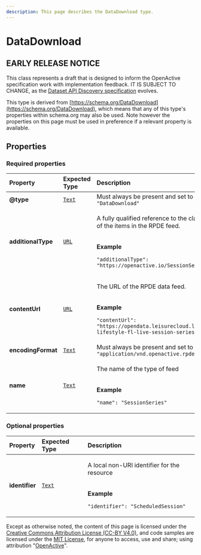 ```yaml
---
description: This page describes the DataDownload type.
---
```


# DataDownload

## **EARLY RELEASE NOTICE**
This class represents a draft that is designed to inform the OpenActive specification work with implementation feedback.
IT IS SUBJECT TO CHANGE, as the [Dataset API Discovery specification](https://www.openactive.io/dataset-api-discovery/EditorsDraft/) evolves.

This type is derived from [https://schema.org/DataDownload](https://schema.org/DataDownload), which means that any of this type's properties within schema.org may also be used. Note however the properties on this page must be used in preference if a relevant property is available.

## **Properties**

### **Required properties**
    
<table>
  <thead>
    <tr>
      <th style="text-align:left">Property</th>
      <th style="text-align:left">Expected Type</th>
      <th style="text-align:left">Description</th>
    </tr>
  </thead>
  <tbody>
    <tr>
      <td style="text-align:left"><b>@type</b></td>
      <td style="text-align:left">
        <a href="https://schema.org/Text"><code>Text</code></a>
      </td>
      <td style="text-align:left">
        Must always be present and set to <code>"@type": "DataDownload"</code>
      </td>
    </tr>
    <tr>
      <td style="text-align:left"><b>additionalType</b></td>
      <td style="text-align:left">
        <a href="https://schema.org/URL"><code>URL</code></a>
      </td>
      <td style="text-align:left">
        <p>A fully qualified reference to the class that is at the root of the items in the RPDE feed.</p><p></br><b>Example</b></p><p><code>"additionalType": "https://openactive.io/SessionSeries"</code></p>
      </td>
    </tr>
    <tr>
      <td style="text-align:left"><b>contentUrl</b></td>
      <td style="text-align:left">
        <a href="https://schema.org/URL"><code>URL</code></a>
      </td>
      <td style="text-align:left">
        <p>The URL of the RPDE data feed.</p><p></br><b>Example</b></p><p><code>"contentUrl": "https://opendata.leisurecloud.live/api/feeds/fusion-lifestyle-fl-live-session-series"</code></p>
      </td>
    </tr>
    <tr>
      <td style="text-align:left"><b>encodingFormat</b></td>
      <td style="text-align:left">
        <a href="https://schema.org/Text"><code>Text</code></a>
      </td>
      <td style="text-align:left">
        Must always be present and set to <code>"encodingFormat": "application/vnd.openactive.rpde+json; version=1"</code>
      </td>
    </tr>
    <tr>
      <td style="text-align:left"><b>name</b></td>
      <td style="text-align:left">
        <a href="https://schema.org/Text"><code>Text</code></a>
      </td>
      <td style="text-align:left">
        <p>The name of the type of feed</p><p></br><b>Example</b></p><p><code>"name": "SessionSeries"</code></p>
      </td>
    </tr>
  </tbody>
</table>


### **Optional properties**
    
<table>
  <thead>
    <tr>
      <th style="text-align:left">Property</th>
      <th style="text-align:left">Expected Type</th>
      <th style="text-align:left">Description</th>
    </tr>
  </thead>
  <tbody>
    <tr>
      <td style="text-align:left"><b>identifier</b></td>
      <td style="text-align:left">
        <a href="https://schema.org/Text"><code>Text</code></a>
      </td>
      <td style="text-align:left">
        <p>A local non-URI identifier for the resource</p><p></br><b>Example</b></p><p><code>"identifier": "ScheduledSession"</code></p>
      </td>
    </tr>
  </tbody>
</table>






Except as otherwise noted, the content of this page is licensed under the [Creative Commons Attribution License (CC-BY V4.0)](https://creativecommons.org/licenses/by/4.0/), and code samples are licensed under the [MIT License](https://opensource.org/licenses/MIT), for anyone to access, use and share; using attribution "[OpenActive](https://www.openactive.io/)".
